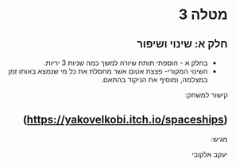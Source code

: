 

<div dir='rtl' lang='he'>

# מטלה 3 
## חלק א: שינוי ושיפור
* בחלק א - הוספתי תותח שיורה למשך כמה שניות 3 יריות.
* השינוי המקורי- פצצת אטום אשר מחסלת את כל מי שנמצא באותו זמן במצלמה, ומוסיף את הניקוד בהתאם.


קישור למשחק:


(https://yakovelkobi.itch.io/spaceships)
---
מגיש:

יעקב אלקובי


